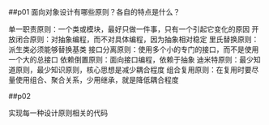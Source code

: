##p01
面向对象设计有哪些原则？各自的特点是什么？

单一职责原则：一个类或模块，最好只做一件事，只有一个引起它变化的原因
开放闭合原则：对抽象编程，而不对具体编程，因为抽象相对稳定
里氏替换原则：派生类必须能够替换基类
接口分离原则：使用多个小的专门的接口，而不是使用一个大的总接口
依赖倒置原则：面向接口编程，依赖于抽象
迪米特原则：最少知道原则，最少知识原则，核心思想是减少耦合程度
组合复用原则：在复用时要尽量使用组合、聚合关系，少用继承，就是降低耦合程度

##p02

实现每一种设计原则相关的代码


